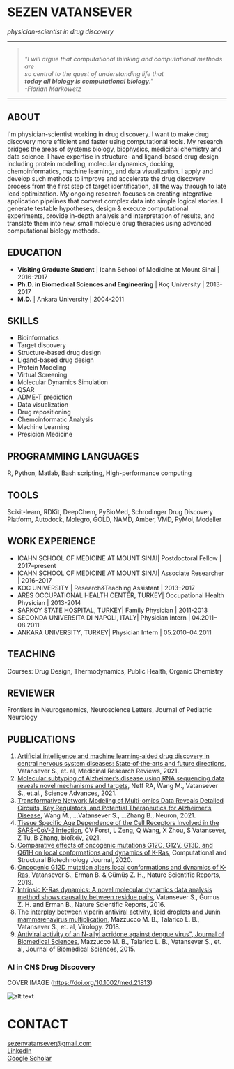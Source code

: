 
# SEZEN VATANSEVER

*physician-scientist in drug discovery*

---

>\
>*"I will argue that computational thinking and computational methods are \
>so central to the quest of understanding life that \
>**today all biology is computational biology**." \
>                        -Florian Markowetz*
>

---

## **ABOUT**

I'm physician-scientist working in drug discovery. I want to make drug discovery more efficient and faster using computational tools. My research bridges the areas of systems biology, biophysics, medicinal chemistry and data science. I have expertise in structure- and ligand-based drug design including protein modelling, molecular dynamics, docking, chemoinformatics, machine learning, and data visualization. I apply and develop such methods to improve and accelerate the drug discovery process from the first step of target identification, all the way through to late lead optimization. My ongoing research focuses on creating integrative application pipelines that convert complex data into simple logical stories. I generate testable hypotheses, design & execute computational experiments, provide in-depth analysis and interpretation of results, and translate them into new, small molecule drug therapies using advanced computational biology methods.

## **EDUCATION**

- **Visiting Graduate Student** | Icahn School of Medicine at Mount Sinai | 2016-2017
- **Ph.D. in Biomedical Sciences and Engineering** | Koç University | 2013-2017
- **M.D.** | Ankara University | 2004-2011

## **SKILLS**

- Bioinformatics
- Target discovery
- Structure-based drug design
- Ligand-based drug design
- Protein Modeling
- Virtual Screening
- Molecular Dynamics Simulation
- QSAR
- ADME-T prediction
- Data visualization
- Drug repositioning
- Chemoinformatic Analysis
- Machine Learning
- Presicion Medicine



## **PROGRAMMING LANGUAGES**

R, Python, Matlab, Bash scripting, High-performance computing



## **TOOLS**

Scikit-learn, RDKit, DeepChem, PyBioMed, Schrodinger Drug Discovery Platform, Autodock, Molegro, GOLD, NAMD, Amber, VMD, PyMol, Modeller


## **WORK EXPERIENCE**

- ICAHN SCHOOL OF MEDICINE AT MOUNT SINAI| Postdoctoral Fellow | 2017–present
- ICAHN SCHOOL OF MEDICINE AT MOUNT SINAI| Associate Researcher | 2016–2017
- KOC UNIVERSITY | Research&Teaching Assistant | 2013–2017
- ARES OCCUPATIONAL HEALTH CENTER, TURKEY| Occupational Health Physician | 2013-2014
- SARKOY STATE HOSPITAL, TURKEY| Family Physician | 2011-2013
- SECONDA UNIVERSITA DI NAPOLI, ITALY| Physician Intern | 04.2011–08.2011
- ANKARA UNIVERSITY, TURKEY| Physician Intern | 05.2010–04.2011

## **TEACHING**

Courses: Drug Design, Thermodynamics, Public Health, Organic Chemistry

## **REVIEWER**

Frontiers in Neurogenomics, Neuroscience Letters, Journal of Pediatric Neurology

## **PUBLICATIONS**

1. [Artificial intelligence and machine learning‐aided drug discovery in central nervous system diseases: State‐of‐the‐arts and future directions](https://pubmed.ncbi.nlm.nih.gov/33295676/), Vatansever S., et. al, Medicinal Research Reviews, 2021.
2. [Molecular subtyping of Alzheimer’s disease using RNA sequencing data reveals novel mechanisms and targets](https://pubmed.ncbi.nlm.nih.gov/33523961/), Neff RA, Wang M., Vatansever S., et.al., Science Advances, 2021.
3. [Transformative Network Modeling of Multi-omics Data Reveals Detailed Circuits, Key Regulators, and Potential Therapeutics for Alzheimer’s Disease](https://pubmed.ncbi.nlm.nih.gov/33238137/), Wang M., ...Vatansever S., ...Zhang B., Neuron, 2021.
4. [Tissue Specific Age Dependence of the Cell Receptors Involved in the SARS-CoV-2 Infection](https://www.biorxiv.org/content/10.1101/2021.07.13.452256v1), CV Forst, L Zeng, Q Wang, X Zhou, S Vatansever, Z Tu, B Zhang, bioRxiv, 2021.
5. [Comparative effects of oncogenic mutations G12C, G12V, G13D, and Q61H on local conformations and dynamics of K-Ras](https://pubmed.ncbi.nlm.nih.gov/32373288/), Computational and Structural Biotechnology Journal, 2020.
6. [Oncogenic G12D mutation alters local conformations and dynamics of K-Ras](https://pubmed.ncbi.nlm.nih.gov/31409810/), Vatansever S., Erman B. & Gümüş Z. H., Nature Scientific Reports, 2019.
7. [Intrinsic K-Ras dynamics: A novel molecular dynamics data analysis method shows causality between residue pairs](https://pubmed.ncbi.nlm.nih.gov/27845397/), Vatansever S., Gumus Z. H. and Erman B., Nature Scientific Reports, 2016.
8. [The interplay between viperin antiviral activity, lipid droplets and Junín mammarenavirus multiplication](https://pubmed.ncbi.nlm.nih.gov/29202415/), Mazzucco M. B., Talarico L. B., Vatansever S., et. al, Virology. 2018.
9. [Antiviral activity of an N-allyl acridone against dengue virus", Journal of Biomedical Sciences](https://pubmed.ncbi.nlm.nih.gov/25908170/), Mazzucco M. B., Talarico L. B., Vatansever S., et. al, Journal of Biomedical Sciences, 2015.


### **AI in CNS Drug Discovery**

COVER IMAGE (https://doi.org/10.1002/med.21813)

![alt text](https://onlinelibrary.wiley.com/cms/asset/9592f583-fdd3-4f51-8c05-72bd0e45834b/med21813-gra-0001-m.jpg)

# CONTACT

sezenvatansever@gmail.com \
[LinkedIn](https://www.linkedin.com/in/sezen-vatansever-md-phd-850a4898) \
[Google Scholar](https://scholar.google.com/citations?user=JtZ7kjMAAAAJ&hl=en)
